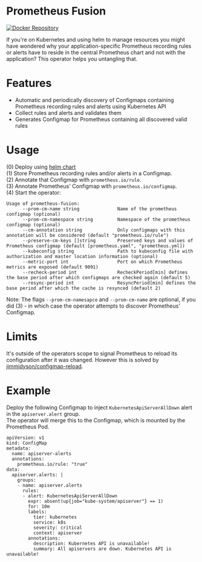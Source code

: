 # Prometheus Fusion

[![Docker Repository](https://img.shields.io/docker/pulls/sapcc/prometheus-fusion.svg?maxAge=604800)](https://hub.docker.com/r/sapcc/prometheus-fusion/)

If you're on Kubernetes and using helm to manage resources you might have wondered why your application-specific Prometheus recording rules or alerts have to reside in the central Prometheus chart and not with the application?
This operator helps you untangling that.

# Features

- Automatic and periodically discovery of Configmaps containing Prometheus recording rules and alerts using Kubernetes API
- Collect rules and alerts and validates them
- Generates Configmap for Prometheus containing all discovered valid rules

# Usage

(0) Deploy using [helm chart](https://github.com/sapcc/helm-charts/tree/master/system/kube-system/charts/prometheus-fusion)  
(1) Store Prometheus recording rules and/or alerts in a Configmap.   
(2) Annotate that Configmap with `prometheus.io/rule`.  
(3) Annotate Prometheus' Configmap with `prometheus.io/configmap`.  
(4) Start the operator:
```
Usage of prometheus-fusion:
      --prom-cm-name string              Name of the prometheus configmap (optional)
      --prom-cm-namespace string         Namespace of the prometheus configmap (optional)
      --cm-annotation string             Only configmaps with this annotation will be considered (default "prometheus.io/rule")
      --preserve-cm-keys []string        Preserved keys and values of Prometheus configmap (default [prometheus.yaml", "prometheus.yml])
      --kubeconfig string                Path to kubeconfig file with authorization and master location information (optional)
      --metric-port int                  Port on which Prometheus metrics are exposed (default 9091)
      --recheck-period int               RecheckPeriod[min] defines the base period after which configmaps are checked again (default 5)
      --resync-period int                ResyncPeriod[min] defines the base period after which the cache is resynced (default 2)
```
Note: The flags `--prom-cm-namesapce` and `--prom-cm-name` are optional, if you did (3) - in which case the operator attempts to discover Prometheus' Configmap.

# Limits

It's outside of the operators scope to signal Prometheus to reload its configuration after it was changed. However this is solved by [jimmidyson/configmap-reload](https://github.com/jimmidyson/configmap-reload).

# Example

Deploy the following Configmap to inject `KubernetesApiServerAllDown` alert in the `apiserver.alert` group.  
The operator will merge this to the Configmap, which is mounted by the Prometheus Pod.
```
apiVersion: v1
kind: ConfigMap
metadata:
  name: apiserver-alerts
  annotations:
    prometheus.io/rule: "true"
data:
  apiserver.alerts: |
    groups:
    - name: apiserver.alerts
      rules:
      - alert: KubernetesApiServerAllDown
        expr: absent(up{job="kube-system/apiserver"} == 1)
        for: 10m
        labels:
          tier: kubernetes
          service: k8s
          severity: critical
          context: apiserver
        annotations:
          description: Kubernetes API is unavailable!
          summary: All apiservers are down. Kubernetes API is unavailable!
```
